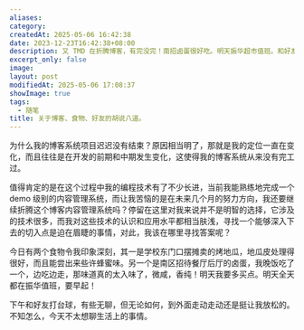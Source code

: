 ```yaml
---
aliases: 
category: 
createdAt: 2025-05-06 16:42:38
date: 2023-12-23T16:42:38+08:00
description: 又 TMD 在折腾博客，有完没完！南招卤蛋很好吃。明天振华超市值班。和好友去打台球。无聊的一天结束了！
excerpt_only: false
image: 
layout: post
modifiedAt: 2025-05-06 17:08:37
showImage: true
tags:
  - 随笔
title: 关于博客、食物、好友的胡说八道。
---
```


为什么我的博客系统项目迟迟没有结束？原因相当明了，那就是我的定位一直在变化，而且往往是在开发的前期和中期发生变化，这使得我的博客系统从来没有完工过。

值得肯定的是在这个过程中我的编程技术有了不少长进，当前我能熟练地完成一个 demo 级别的内容管理系统，而让我苦恼的是在未来几个月的努力方向，我还要继续折腾这个博客内容管理系统吗？停留在这里对我来说并不是明智的选择，它涉及的技术很多，而我对这些技术的认识和应用水平都相当肤浅，寻找一个能够深入下去的切入点是迫在眉睫的事情，对此，我该在哪里寻找答案呢？

今日有两个食物令我印象深刻，其一是学校东门口摆摊卖的烤地瓜，地瓜皮处理得很好，而且能尝出来些许蜂蜜味。另一个是南区招待餐厅后厅的卤蛋，我晚饭吃了一个，边吃边走，那味道真的太入味了，微咸，香纯！明天我要多买点。明天全天都在振华值班，要早起！

下午和好友打台球，有些无聊，但无论如何，到外面走动走动还是挺让我放松的。不知怎么，今天不太想聊生活上的事情。

